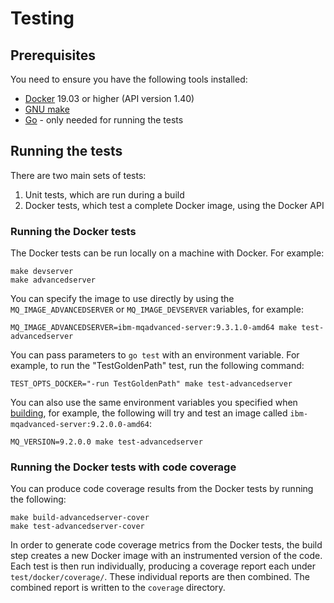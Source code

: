 # Testing

## Prerequisites
You need to ensure you have the following tools installed:
* [Docker](https://www.docker.com/) 19.03 or higher (API version 1.40)
* [GNU make](https://www.gnu.org/software/make/)
* [Go](https://golang.org/) - only needed for running the tests

## Running the tests
There are two main sets of tests:

1. Unit tests, which are run during a build
2. Docker tests, which test a complete Docker image, using the Docker API

### Running the Docker tests

The Docker tests can be run locally on a machine with Docker. For example:

```
make devserver
make advancedserver
```

You can specify the image to use directly by using the `MQ_IMAGE_ADVANCEDSERVER` or `MQ_IMAGE_DEVSERVER` variables, for example:

```
MQ_IMAGE_ADVANCEDSERVER=ibm-mqadvanced-server:9.3.1.0-amd64 make test-advancedserver
```

You can pass parameters to `go test` with an environment variable.  For example, to run the "TestGoldenPath" test, run the following command:

```
TEST_OPTS_DOCKER="-run TestGoldenPath" make test-advancedserver
```

You can also use the same environment variables you specified when [building](./building), for example, the following will try and test an image called `ibm-mqadvanced-server:9.2.0.0-amd64`:

```
MQ_VERSION=9.2.0.0 make test-advancedserver
```

### Running the Docker tests with code coverage
You can produce code coverage results from the Docker tests by running the following:

```
make build-advancedserver-cover
make test-advancedserver-cover
```

In order to generate code coverage metrics from the Docker tests, the build step creates a new Docker image with an instrumented version of the code.  Each test is then run individually, producing a coverage report each under `test/docker/coverage/`.  These individual reports are then combined.  The combined report is written to the `coverage` directory.
